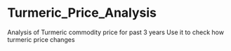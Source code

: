 # Turmeric_Price_Analysis
Analysis of Turmeric commodity price for past 3 years
Use it to check how turmeric price changes 

